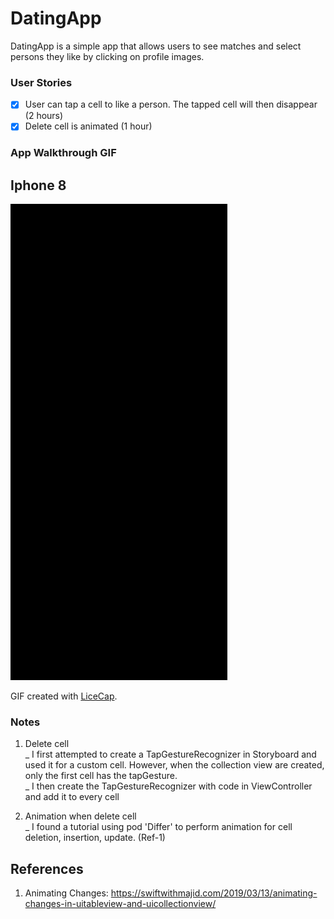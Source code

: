 # DatingApp  

DatingApp is a simple app that allows users to see matches and select persons they like by clicking on profile images.  


### User Stories
- [X] User can tap a cell to like a person. The tapped cell will then disappear  (2 hours)
- [X] Delete cell is animated  (1 hour)

### App Walkthrough GIF
## Iphone 8
![Demo](./Gif/demo.gif)

GIF created with [LiceCap](http://www.cockos.com/licecap/).  
### Notes
1. Delete cell  
_ I first attempted to create a TapGestureRecognizer in Storyboard and used it for a custom cell. However, when the collection view are created, only the first cell has the tapGesture.  
_ I then create the TapGestureRecognizer with code in ViewController and add it to every cell  

2. Animation when delete cell  
_ I found a tutorial using pod 'Differ' to perform animation for cell deletion, insertion, update. (Ref-1)

## References  
1. Animating Changes: https://swiftwithmajid.com/2019/03/13/animating-changes-in-uitableview-and-uicollectionview/
